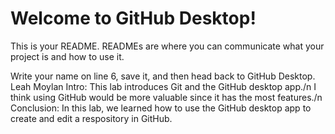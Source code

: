 # Welcome to GitHub Desktop!

This is your README. READMEs are where you can communicate what your project is and how to use it.

Write your name on line 6, save it, and then head back to GitHub Desktop.
Leah Moylan
Intro: This lab introduces Git and the GitHub desktop app./n
I think using GitHub would be more valuable since it has the most features./n
Conclusion: In this lab, we learned how to use the GitHub desktop app to create and edit a respository in GitHub. 